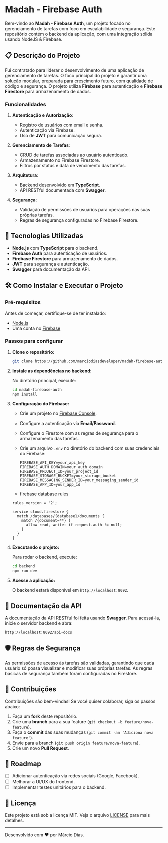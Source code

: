 
# Madah - Firebase Auth

Bem-vindo ao **Madah - Firebase Auth**, um projeto focado no gerenciamento de tarefas com foco em escalabilidade e segurança. Este repositório contém o backend da aplicação, com uma integração sólida usando NodeJS & Firebase.

## 📋 Descrição do Projeto

Fui contratado para liderar o desenvolvimento de uma aplicação de gerenciamento de tarefas. O foco principal do projeto é garantir uma solução modular, preparada para crescimento futuro, com qualidade de código e segurança. O projeto utiliza **Firebase** para autenticação e **Firebase Firestore** para armazenamento de dados.

### Funcionalidades

1. **Autenticação e Autorização**:
   - Registro de usuários com email e senha.
   - Autenticação via Firebase.
   - Uso de **JWT** para comunicação segura.

2. **Gerenciamento de Tarefas**:
   - CRUD de tarefas associadas ao usuário autenticado.
   - Armazenamento no Firebase Firestore.
   - Filtros por status e data de vencimento das tarefas.

3. **Arquitetura**:
   - Backend desenvolvido em **TypeScript**.
   - API RESTful documentada com **Swagger**.

4. **Segurança**:
   - Validação de permissões de usuários para operações nas suas próprias tarefas.
   - Regras de segurança configuradas no Firebase Firestore.

## 🚀 Tecnologias Utilizadas

- **Node.js** com **TypeScript** para o backend.
- **Firebase Auth** para autenticação de usuários.
- **Firebase Firestore** para armazenamento de dados.
- **JWT** para segurança e autenticação.
- **Swagger** para documentação da API.

## 🛠️ Como Instalar e Executar o Projeto

### Pré-requisitos

Antes de começar, certifique-se de ter instalado:

- [Node.js](https://nodejs.org/)
- Uma conta no [Firebase](https://firebase.google.com/)

### Passos para configurar

1. **Clone o repositório:**

   ```bash
   git clone https://github.com/marciodiasdeveloper/madah-firebase-auth.git
   ```
2. **Instale as dependências no backend:**

   No diretório principal, execute:

   ```bash
   cd madah-firebase-auth
   npm install
   ```

3. **Configuração do Firebase:**

   - Crie um projeto no [Firebase Console](https://console.firebase.google.com/).
   - Configure a autenticação via **Email/Password**.
   - Configure o Firestore com as regras de segurança para o armazenamento das tarefas.
   - Crie um arquivo `.env` no diretório do backend com suas credenciais do Firebase:

     ```env
     FIREBASE_API_KEY=your_api_key
     FIREBASE_AUTH_DOMAIN=your_auth_domain
     FIREBASE_PROJECT_ID=your_project_id
     FIREBASE_STORAGE_BUCKET=your_storage_bucket
     FIREBASE_MESSAGING_SENDER_ID=your_messaging_sender_id
     FIREBASE_APP_ID=your_app_id
     ```

    - firebase database rules

    ```
    rules_version = '2';

    service cloud.firestore {
      match /databases/{database}/documents {
        match /{document=**} {
          allow read, write: if request.auth != null;
        }
      }
    }
    ```
4. **Executando o projeto:**

   Para rodar o backend, execute:

   ```bash
   cd backend
   npm run dev
   ```

5. **Acesse a aplicação:**

   O backend estará disponível em `http://localhost:8092`.

## 📖 Documentação da API

A documentação da API RESTful foi feita usando **Swagger**. Para acessá-la, inicie o servidor backend e abra:

```
http://localhost:8092/api-docs
```

## 🛡️ Regras de Segurança

As permissões de acesso às tarefas são validadas, garantindo que cada usuário só possa visualizar e modificar suas próprias tarefas. As regras básicas de segurança também foram configuradas no Firestore.

## 🤝 Contribuições

Contribuições são bem-vindas! Se você quiser colaborar, siga os passos abaixo:

1. Faça um **fork** deste repositório.
2. Crie uma **branch** para a sua feature (`git checkout -b feature/nova-feature`).
3. Faça o **commit** das suas mudanças (`git commit -am 'Adiciona nova feature'`).
4. Envie para a branch (`git push origin feature/nova-feature`).
5. Crie um novo **Pull Request**.

## 📅 Roadmap

- [ ] Adicionar autenticação via redes sociais (Google, Facebook).
- [ ] Melhorar a UI/UX do frontend.
- [ ] Implementar testes unitários para o backend.

## 📝 Licença

Este projeto está sob a licença MIT. Veja o arquivo [LICENSE](LICENSE) para mais detalhes.

---

Desenvolvido com ❤️ por Márcio Dias.
